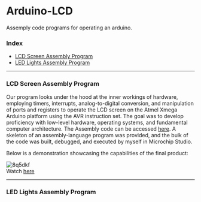 # Arduino-LCD
Assemply code programs for operating an arduino.

### Index
* [LCD Screen Assembly Program](#LCD)
* [LED Lights Assembly Program](#LED)

---
### LCD Screen Assembly Program
<a name="LCD"></a>

Our program looks under the hood at the inner workings of hardware, employing timers, interrupts, analog-to-digital conversion, and manipulation of ports and registers to operate the LCD screen on the Atmel Xmega Arduino platform using the AVR instruction set. The goal was to develop proficiency with low-level hardware, operating systems, and fundamental computer architecture. The Assembly code can be accessed [here](https://github.com/NeddTheRedd/Arduino-LCD/blob/main/Arduino_program.asm). A skeleton of an assembly-language program was provided, and the bulk of the code was built, debugged, and executed by myself in Microchip Studio. 

Below is a demonstration showcasing the capabilities of the final product:

![8q5dkf](https://github.com/NeddTheRedd/Arduino-LCD/assets/153869055/463da58c-3a02-4246-894f-cfabf1affb8a)
<br> Watch [here](https://www.youtube.com/watch?v=EpKo95vsFmU)


---
### LED Lights Assembly Program
<a name="LED"></a>

